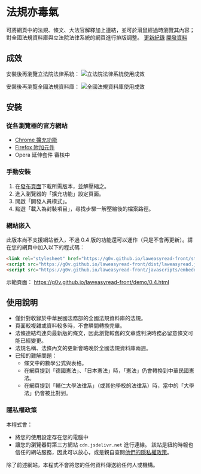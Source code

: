 # 法規亦毒氣

可將網頁中的法規、條文、大法官解釋加上連結，並可於滑鼠經過時瀏覽其內容；
對全國法規資料庫與立法院法律系統的網頁進行排版調整。
[更新紀錄](changelog.md)
[開發資料](README-dev.md)


## 成效

安裝後再瀏覽立法院法律系統：
![立法院法律系統使用成效](https://g0v.github.io/laweasyread-front/images/demo_lis.ly.png)

安裝後再瀏覽全國法規資料庫：
![全國法規資料庫使用成效](https://g0v.github.io/laweasyread-front/images/demo_moj.png)


## 安裝

### 從各瀏覽器的官方網站

* [Chrome 擴充功能](https://chrome.google.com/webstore/detail/iedodmlnmhobigohbkalkkjlbmdkjalj)
* [Firefox 附加元件](https://addons.mozilla.org/zh-TW/firefox/addon/laweasyread/)
* Opera 延伸套件 審核中


### 手動安裝

1. 在[發布頁面](https://github.com/g0v/laweasyread-front/tree/gh-pages/dist)下載所需版本，並解壓縮之。
2. 進入瀏覽器的「擴充功能」設定頁面。
3. 開啟「開發人員模式」。
4. 點選「載入為封裝項目」，尋找步驟一解壓縮後的檔案路徑。


### 網站嵌入

此版本尚不支援網站嵌入，不過 0.4 版的功能還可以運作（只是不會再更新）。請在您的網頁中加入以下的程式碼：

```html
<link rel="stylesheet" href="https://g0v.github.io/laweasyread-front/stylesheets/main.css" crossorigin="anonymous">
<script src="https://g0v.github.io/laweasyread-front/dist/laweasyread.js" crossorigin="anonymous"></script>
<script src="https://g0v.github.io/laweasyread-front/javascripts/embedded2.js" crossorigin="anonymous"></script>
```

示範頁面： https://g0v.github.io/laweasyread-front/demo/0.4.html


## 使用說明

* 僅針對收錄於中華民國法務部的全國法規資料庫的法規。
* 頁面較複雜或資料較多時，不會瞬間轉換完畢。
* 法條連結均連向最新版的條文，因此瀏覽較舊的文章或判決時務必留意條文可能已經變更。
* 法規名稱、法條內文的更新會略晚於全國法規資料庫兩週。
* 已知的難解問題：
  * 條文中的數學公式與表格。
  * 在網頁提到「德國憲法」、「日本憲法」時，「憲法」仍會轉換到中華民國憲法。
  * 在網頁提到「輔仁大學法律系」（或其他學校的法律系）時，當中的「大學法」仍會被比對到。


### 隱私權政策

本程式會：
* 將您的使用設定存在您的電腦中
* 讓您的瀏覽器對第三方網站 `cdn.jsdelivr.net` 進行連線。
  該站是紐約時報也信任的網站服務，因此可以放心，或是親自查閱[他們的隱私權政策](https://www.jsdelivr.com/privacy-policy-jsdelivr-net)。

除了前述網站，本程式不會將您的任何資料傳送給任何人或機構。
